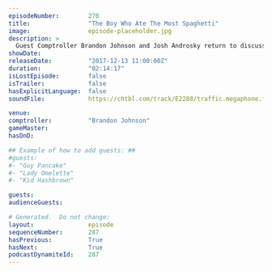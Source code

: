 ```yaml
---
episodeNumber:        270
title:                "The Boy Who Ate The Most Spaghetti"
image:                episode-placeholder.jpg
description: >
  Guest Comptroller Brandon Johnson and Josh Androsky return to discuss the current state of higher education with Ben Nelson from the Minerva Project. Everyone plays Balderdash while Andy Dick entertains everyone with... Featuring Dan Harmon, Brandon Jo...
showDate:             
releaseDate:          "2017-12-13 11:00:00Z"
duration:             "02:14:17"
isLostEpisode:        false
isTrailer:            false
hasExplicitLanguage:  false
soundFile:            https://chtbl.com/track/E2288/traffic.megaphone.fm/STA7587189943.mp3

venue:                
comptroller:          "Brandon Johnson"
gameMaster:           
hasDnD:               

## Example of how to add guests: ##
#guests:
#- "Guy Pancake"
#- "Lady Omelette"
#- "Kid Hashbrown"

guests:
audienceGuests:

# Generated.  Do not change:
layout:               episode
sequenceNumber:       287
hasPrevious:          True
hasNext:              True
podcastDynamiteId:    287
---
```


<!-- The episode description will be rendered here -->
<!-- Add your content below here -->

